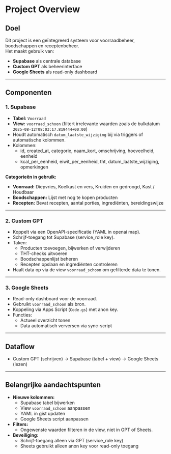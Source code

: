 # Project Overview

## Doel
Dit project is een geïntegreerd systeem voor voorraadbeheer, boodschappen en receptenbeheer.  
Het maakt gebruik van:
- **Supabase** als centrale database
- **Custom GPT** als beheerinterface
- **Google Sheets** als read-only dashboard

---

## Componenten

### 1. Supabase
- **Tabel:** `Voorraad`
- **View:** `voorraad_schoon` (filtert irrelevante waarden zoals de bulkdatum `2025-08-12T08:03:17.819444+00:00`)
- Houdt automatisch `datum_laatste_wijziging` bij via triggers of automatische kolommen.
- Kolommen:
  - id, created_at, categorie, naam_kort, omschrijving, hoeveelheid, eenheid
  - kcal_per_eenheid, eiwit_per_eenheid, tht, datum_laatste_wijziging, opmerkingen

**Categorieën in gebruik:**
- **Voorraad:** Diepvries, Koelkast en vers, Kruiden en gedroogd, Kast / Houdbaar
- **Boodschappen:** Lijst met nog te kopen producten
- **Recepten:** Bevat recepten, aantal porties, ingrediënten, bereidingswijze

---

### 2. Custom GPT
- Koppelt via een OpenAPI-specificatie (YAML in openai map).
- Schrijf-toegang tot Supabase (service_role key).
- Taken:
  - Producten toevoegen, bijwerken of verwijderen
  - THT-checks uitvoeren
  - Boodschappenlijst beheren
  - Recepten opslaan en ingrediënten controleren
- Haalt data op via de view `voorraad_schoon` om gefilterde data te tonen.

---

### 3. Google Sheets
- Read-only dashboard voor de voorraad.
- Gebruikt `voorraad_schoon` als bron.
- Koppeling via Apps Script (`Code.gs`) met anon key.
- Functies:
  - Actueel overzicht tonen
  - Data automatisch verversen via sync-script

---

## Dataflow

- Custom GPT (schrijven) → Supabase (tabel + view) → Google Sheets (lezen)

---

## Belangrijke aandachtspunten
- **Nieuwe kolommen:**  
  - Supabase tabel bijwerken  
  - View `voorraad_schoon` aanpassen  
  - YAML in gist updaten  
  - Google Sheets script aanpassen
- **Filters:**  
  - Ongewenste waarden filteren in de view, niet in GPT of Sheets.
- **Beveiliging:**  
  - Schrijf-toegang alleen via GPT (service_role key)  
  - Sheets gebruikt alleen anon key voor read-only toegang
